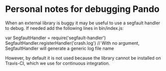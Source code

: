 # Personal notes for debugging Pando

When an external library is buggy it may be useful to use a segfault handler to debug. If needed add the following lines in bin/index.js:

var SegfaultHandler = require('segfault-handler')
SegfaultHandler.registerHandler('crash.log') // With no argument, SegfaultHandler will generate a generic log file name

However, by default it is not used because the library cannot be installed on Travis-CI, which we use for continuous integration.
